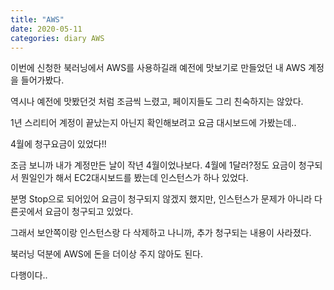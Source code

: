 ```yaml
---
title: "AWS"
date: 2020-05-11
categories: diary AWS
---
```


이번에 신청한 북러닝에서 AWS를 사용하길래 예전에 맛보기로 만들었던 내 AWS 계정을 들어가봤다.

역시나 예전에 맛봤던것 처럼 조금씩 느렸고, 페이지들도 그리 친숙하지는 않았다.

1년 스리티어 계정이 끝났는지 아닌지 확인해보려고 요금 대시보드에 가봤는데..

4월에 청구요금이 있었다!!

조금 보니까 내가 계정만든 날이 작년 4월이었나보다. 4월에 1달러?정도 요금이 청구되서 뭔일인가 해서 EC2대시보드를 봤는데 인스턴스가 하나 있었다.

분명 Stop으로 되어있어 요금이 청구되지 않겠지 했지만, 인스턴스가 문제가 아니라 다른곳에서 요금이 청구되고 있었다.

그래서 보안쪽이랑 인스턴스랑 다 삭제하고 나니까, 추가 청구되는 내용이 사라졌다.

북러닝 덕분에 AWS에 돈을 더이상 주지 않아도 된다.

다행이다..
